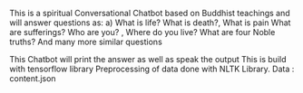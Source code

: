 This is a spiritual Conversational Chatbot based on Buddhist teachings and  will answer questions as:
a) What is life?
What is death?, What is pain
What are sufferings?
Who are you? , Where do you live?
What are four Noble truths?
And many more similar questions

This Chatbot will print the answer as well as speak the output
This is build with tensorflow library
Preprocessing of data done with NLTK Library.
Data : content.json

